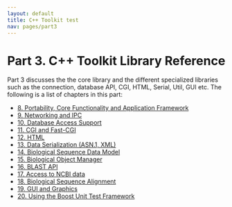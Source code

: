 ```yaml
---
layout: default
title: C++ Toolkit test
nav: pages/part3
---
```



Part 3. C++ Toolkit Library Reference
=====================================

Part 3 discusses the the core library and the different specialized libraries such as the connection, database API, CGI, HTML, Serial, Util, GUI etc. The following is a list of chapters in this part:

-   [8. Portability, Core Functionality and Application Framework](ch_core.html)
-   [9. Networking and IPC](ch_conn.html)
-   [10. Database Access Support](ch_dbapi.html)
-   [11. CGI and Fast-CGI](ch_cgi.html)
-   [12. HTML](ch_html.html)
-   [13. Data Serialization (ASN.1, XML)](ch_ser.html)
-   [14. Biological Sequence Data Model](ch_datamod.html)
-   [15. Biological Object Manager](ch_objmgr.html)
-   [16. BLAST API](ch_blast.html)
-   [17. Access to NCBI data](ch_dataaccess.html)
-   [18. Biological Sequence Alignment](ch_algoalign.html)
-   [19. GUI and Graphics](ch_gui.html)
-   [20. Using the Boost Unit Test Framework](ch_boost.html)


